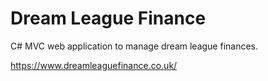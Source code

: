 # Dream League Finance
C# MVC web application to manage dream league finances.

https://www.dreamleaguefinance.co.uk/
